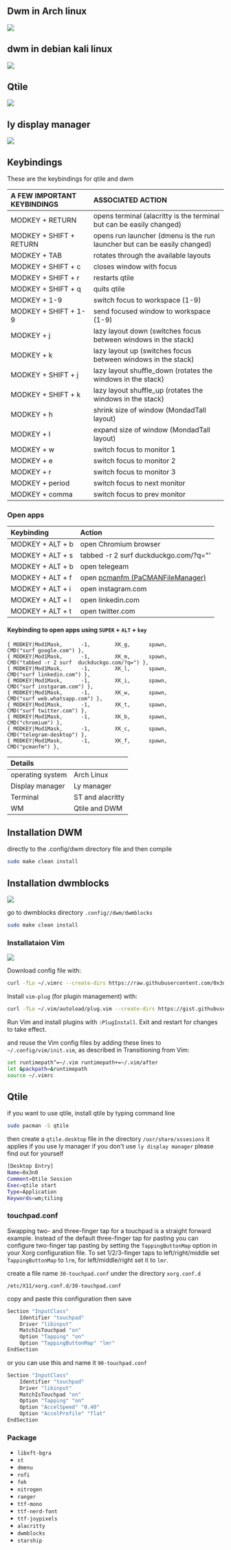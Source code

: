 ## Dwm in Arch linux
![](2022-04-16-184825_1366x768_scrot.png)
## dwm in debian kali linux
![](thumnail.png)
## Qtile
![](2022-04-16_22-19.png)
## ly display manager
![](ly.png)

## Keybindings
These are the keybindings for qtile and dwm

| A FEW IMPORTANT KEYBINDINGS | ASSOCIATED ACTION                                                        |
|:--|:--
| MODKEY + RETURN             | opens terminal (alacritty is the terminal but can be easily changed)     |
| MODKEY + SHIFT + RETURN     | opens run launcher (dmenu is the run launcher but can be easily changed) |
| MODKEY + TAB                | rotates through the available layouts                                    |
| MODKEY + SHIFT + c          | closes window with focus                                                 |
| MODKEY + SHIFT + r          | restarts qtile                                                           |
| MODKEY + SHIFT + q          | quits qtile                                                              |
| MODKEY + 1-9                | switch focus to workspace (1-9)                                          |
| MODKEY + SHIFT + 1-9        | send focused window to workspace (1-9)                                   |
| MODKEY + j                  | lazy layout down (switches focus between windows in the stack)           |
| MODKEY + k                  | lazy layout up (switches focus between windows in the stack)             |
| MODKEY + SHIFT + j          | lazy layout shuffle_down (rotates the windows in the stack)              |
| MODKEY + SHIFT + k          | lazy layout shuffle_up (rotates the windows in the stack)                |
| MODKEY + h                  | shrink size of window (MondadTall layout)                                |
| MODKEY + l                  | expand size of window (MondadTall layout)                                |
| MODKEY + w                  | switch focus to monitor 1                                                |
| MODKEY + e                  | switch focus to monitor 2                                                |
| MODKEY + r                  | switch focus to monitor 3                                                |
| MODKEY + period             | switch focus to next monitor                                             |
| MODKEY + comma              | switch focus to prev monitor                                             |

### Open apps

| Keybinding       | Action                                                                       |
|:--|:--
| MODKEY + ALT + b | open Chromium browser                                                        |
| MODKEY + ALT + s | tabbed -r 2 surf  duckduckgo.com/?q="'                                       |
| MODKEY + ALT + b | open telegeam                                                                |
| MODKEY + ALT + f | open [pcmanfm (PaCMANFileManager)](https://wiki.archlinux.org/title/PCManFM) |
| MODKEY + ALT + i | open instagram.com |
| MODKEY + ALT + l | open linkedin.com |
| MODKEY + ALT + t | open twitter.com |

#### Keybinding to open apps using `SUPER` + `ALT` + `key`
```plaintext
{ MODKEY|Mod1Mask,      -1,        XK_g,      spawn,          CMD("surf google.com") },
{ MODKEY|Mod1Mask,      -1,        XK_m,      spawn,          CMD("tabbed -r 2 surf  duckduckgo.com/?q=") },
{ MODKEY|Mod1Mask,      -1,        XK_l,      spawn,          CMD("surf linkedin.com") },
{ MODKEY|Mod1Mask,      -1,        XK_i,      spawn,          CMD("surf instgaram.com") },
{ MODKEY|Mod1Mask,      -1,        XK_w,      spawn,          CMD("surf web.whatsapp.com") },
{ MODKEY|Mod1Mask,      -1,        XK_t,      spawn,          CMD("surf twitter.com") },
{ MODKEY|Mod1Mask,      -1,        XK_b,      spawn,          CMD("chromium") },
{ MODKEY|Mod1Mask,      -1,        XK_c,      spawn,          CMD("telegram-desktop") },
{ MODKEY|Mod1Mask,      -1,        XK_f,      spawn,          CMD("pcmanfm") },
```


| Details                     |                   |
|:--|:--
| operating system            | Arch Linux        |
| Display manager             | Ly manager        |
| Terminal                    | ST and alacritty  |
| WM                          | Qtile and DWM     |

## Installation DWM
directly to the .config/dwm directory file and then compile
```bash
sudo make clean install
```

## Installation dwmblocks
![](dwmblocks.png)

go to dwmblocks directory `.config//dwm/dwmblocks`
```bash
sudo make clean install
```
### Installataion Vim

![](vim.png)

Download config file with:
```bash
curl -fLo ~/.vimrc --create-dirs https://raw.githubusercontent.com/0x3n0/dotfiles/main/.vimrc
```

Install `vim-plug` (for plugin management) with:

```bash
curl -fLo ~/.vim/autoload/plug.vim --create-dirs https://gist.githubusercontent.com/0x3n0/c19a090df08c999a516a4e950f50d12d/raw/24c69c17f2baff032af9d8efc0f0eb999f28f376/plug.vim
```
Run Vim and install plugins with `:PlugInstall`. Exit and restart for changes to take effect.

and reuse the Vim config files by adding these lines to `~/.config/vim/init.vim`, as described in Transitioning from Vim:

```bash
set runtimepath^=~/.vim runtimepath+=~/.vim/after
let &packpath=&runtimepath
source ~/.vimrc
```

## Qtile
if you want to use qtile, install qtile by typing command line

```bash
sudo pacman -S qtile
```
then create a ```qtile.desktop``` file in the directory `/usr/share/xssesions` it applies if you use ly manager if you don't use `ly display manager` please find out for yourself

```bash
[Desktop Entry]
Name=0x3n0
Comment=Qtile Session
Exec=qtile start
Type=Application
Keywords=wm;tiling
```

### touchpad.conf
Swapping two- and three-finger tap for a touchpad is a straight forward example. Instead of the default three-finger tap for pasting you can configure two-finger tap pasting by setting the `TappingButtonMap` option in your Xorg configuration file. To set 1/2/3-finger taps to left/right/middle set `TappingButtonMap` to `lrm`, for left/middle/right set it to `lmr`.

create a file name `30-touchpad.conf` under the directory `xorg.conf.d`

```plaintext
/etc/X11/xorg.conf.d/30-touchpad.conf
```

copy and paste this configuration then save

```bash
Section "InputClass"
    Identifier "touchpad"
    Driver "libinput"
    MatchIsTouchpad "on"
    Option "Tapping" "on"
    Option "TappingButtonMap" "lmr"
EndSection
```

or you can use this and name it `90-touchpad.conf`

```bash
Section "InputClass"
    Identifier "touchpad"
    Driver "libinput"
    MatchIsTouchpad "on"
    Option "Tapping" "on"
    Option "AccelSpeed" "0.40"
    Option "AccelProfile" "flat"
EndSection
```

### Package
+ `libxft-bgra`
+ `st`
+ `dmenu`
+ `rofi`
+ `feh`
+ `nitrogen`
+ `ranger`
+ `ttf-mono`
+ `ttf-nerd-font`
+ `ttf-joypixels`
+ `alacritty`
+ `dwmblocks`
+ `starship`

